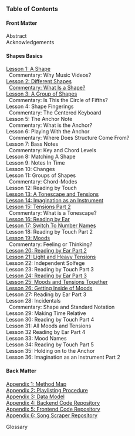 ### Table of Contents

#### Front Matter
Abstract  
Acknowledgements  

#### Shapes Basics
[Lesson 1: A Shape](/lessons/01-a-shape.md)  
&nbsp;&nbsp;Commentary: Why Music Videos?  
[Lesson 2: Different Shapes](/lessons/02-different-shapes.md)  
&nbsp;&nbsp;[Commentary: What Is a Shape?](/writing/02-what-is-a-shape.md)  
[Lesson 3: A Group of Shapes](/lessons/03-a-group.md)  
&nbsp;&nbsp;Commentary: Is This the Circle of Fifths?  
Lesson 4: Shape Fingerings  
&nbsp;&nbsp;Commentary: The Centered Keyboard  
Lesson 5: The Anchor Note  
&nbsp;&nbsp;Commentary: What is the Anchor?  
Lesson 6: Playing With the Anchor  
&nbsp;&nbsp;Commentary: Where Does Structure Come From?  
Lesson 7: Bass Notes  
&nbsp;&nbsp;Commentary: Key and Chord Levels  
Lesson 8: Matching A Shape  
Lesson 9: Notes In Time  
Lesson 10: Changes  
Lesson 11: Groups of Shapes  
&nbsp;&nbsp;Commentary: Chord-Modes  
Lesson 12: Reading by Touch  
[Lesson 13: A Tonescape and Tensions](/lessons/13-a-tonescape-and-tensions.md)  
[Lesson 14: Imagination as an Instrument](/lessons/14-imagination-as-an-instrument.md)  
[Lesson 15: Tensions Part 2](/lessons/15-two-higher-and-lower.md)  
&nbsp;&nbsp;Commentary: What is a Tonescape?  
[Lesson 16: Reading by Ear](/lessons/16-reading-by-ear.md)  
[Lesson 17: Switch To Number Names](/lessons/17-switch-to-number-names.md)  
Lesson 18: Reading by Touch Part 2  
[Lesson 19: Moods](/lessons/19-moods.md)  
&nbsp;&nbsp;Commentary: Feeling or Thinking?  
[Lesson 20: Reading by Ear Part 2](/lessons/20-reading-by-ear-2.md)  
[Lesson 21: Light and Heavy Tensions](/lessons/21-light-and-heavy-tensions.md)  
Lesson 22: Independent Solfege  
Lesson 23: Reading by Touch Part 3  
[Lesson 24: Reading by Ear Part 3](/lessons/24-reading-by-ear-3.md)  
[Lesson 25: Moods and Tensions Together](/lessons/25-moods-and-tensions-together.md)  
[Lesson 26: Getting Inside of Moods](/lessons/26-getting-inside-of-moods.md)  
Lesson 27: Reading by Ear Part 3  
Lesson 28: Incidentals  
&nbsp;&nbsp;Commentary: Shape and Standard Notation  
Lesson 29: Making Time Relative  
Lesson 30: Reading by Touch Part 4  
Lesson 31: All Moods and Tensions  
Lesson 32 Reading by Ear Part 4  
Lesson 33: Mood Names  
Lesson 34: Reading by Touch Part 5  
Lesson 35: Holding on to the Anchor  
Lesson 36: Imagination as an Instrument Part 2  

#### Back Matter

[Appendix 1: Method Map](./)  
[Appendix 2: Playlisting Procedure](https://github.com/shapesmusic/shapes-backend/blob/main/db/playlisting_procedure.md)  
[Appendix 3: Data Model](https://github.com/shapesmusic/shapes-backend/blob/main/db/data-model.md)  
[Appendix 4: Backend Code Repository](https://github.com/shapesmusic/shapes-backend)  
[Appendix 5: Frontend Code Repository](https://github.com/shapesmusic/shapes-client)  
[Appendix 6: Song Scraper Repository](https://github.com/shapesmusic/song-scraper)  

Glossary  
